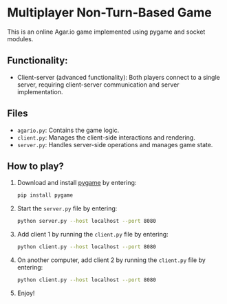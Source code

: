# Multiplayer Non-Turn-Based Game

This is an online Agar.io game implemented using pygame and socket modules.

## Functionality:

- Client-server (advanced functionality): Both players connect to a single server, requiring client-server communication and server implementation.

## Files

- `agario.py`: Contains the game logic.
- `client.py`: Manages the client-side interactions and rendering.
- `server.py`: Handles server-side operations and manages game state.

## How to play?
1. Download and install [pygame](https://www.pygame.org/wiki/about) by entering:
    ```bash
    pip install pygame
    ```
2. Start the `server.py` file by entering:
    ```bash
    python server.py --host localhost --port 8080
    ```
3. Add client 1 by running the `client.py` file by entering:
    ```bash
    python client.py --host localhost --port 8080
    ```
4. On another computer, add client 2 by running the `client.py` file by entering:
    ```bash
    python client.py --host localhost --port 8080
    ```
5. Enjoy!

